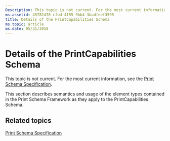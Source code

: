 ```yaml
---
Description: This topic is not current. For the most current information, see the Print Schema Specification.
ms.assetid: 45782478-cfbd-4155-9bb4-3badfeef3595
title: Details of the PrintCapabilities Schema
ms.topic: article
ms.date: 05/31/2018
---
```


# Details of the PrintCapabilities Schema

This topic is not current. For the most current information, see the [Print Schema Specification](https://go.microsoft.com/?linkid=7141496).

This section describes semantics and usage of the element types contained in the Print Schema Framework as they apply to the PrintCapabilities Schema.

## Related topics

<dl> <dt>

[Print Schema Specification](https://go.microsoft.com/?linkid=7141496)
</dt> </dl>

 

 



